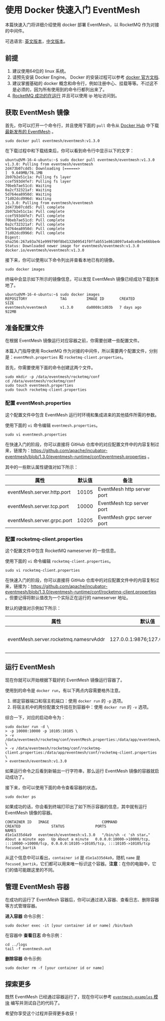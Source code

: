 # 使用 Docker 快速入门 EventMesh

本篇快速入门将详细介绍使用 docker 部署 EventMesh，以 RocketMQ 作为对接的中间件。

可选语言: [英文版本](../../en/instructions/eventmesh-runtime-quickstart-with-docker.md)，[中文版本](eventmesh-runtime-quickstart-with-docker.md)。

## 前提
1. 建议使用64位的 linux 系统。
2. 请预先安装 Docker Engine。 Docker 的安装过程可以参考 [docker 官方文档](https://docs.docker.com/engine/install/).
3. 建议掌握基础的 docker 概念和命令行，例如注册中心、挂载等等。不过这不是必须的，因为所有使用到的命令行都列出来了。
4. [RocketMQ 成功的在运行](https://rocketmq.apache.org/docs/quick-start/) 并且可以使用 ip 地址访问到。

## 获取 EventMesh 镜像
首先，你可以打开一个命令行，并且使用下面的 ```pull``` 命令从 [Docker Hub](https://registry.hub.docker.com/r/eventmesh/eventmesh/tags) 中下载[最新发布的 EventMesh](https://eventmesh.apache.org/events/release-notes/v1.3.0/) 。
```shell
sudo docker pull eventmesh/eventmesh:v1.3.0
```
在下载过程中和下载结束后，你可以看到命令行中显示以下的文字：
```shell
ubuntu@VM-16-4-ubuntu:~$ sudo docker pull eventmesh/eventmesh:v1.3.0
v1.3.0: Pulling from eventmesh/eventmesh
2d473b07cdd5: Downloading [======>                                            ]  9.649MB/76.1MB
2b97b2e51c1a: Pulling fs layer 
ccef593d4fe7: Pulling fs layer 
70beb7ae51cd: Waiting 
0a2cf32321af: Waiting 
5d764ea8950d: Waiting 
71d02dcd996d: Waiting 
v1.3.0: Pulling from eventmesh/eventmesh
2d473b07cdd5: Pull complete 
2b97b2e51c1a: Pull complete 
ccef593d4fe7: Pull complete 
70beb7ae51cd: Pull complete 
0a2cf32321af: Pull complete 
5d764ea8950d: Pull complete 
71d02dcd996d: Pull complete 
Digest: sha256:267a93a761e999790f8bd132b09541f0ffab551e8618097a4adce8e3e66bbe4e
Status: Downloaded newer image for eventmesh/eventmesh:v1.3.0
docker.io/eventmesh/eventmesh:v1.3.0
```
接下来，你可以使用以下命令列出并查看本地已有的镜像。
```shell
sudo docker images
```
终端中会显示如下所示的镜像信息，可以发现 EventMesh 镜像已经成功下载到本地了。
```shell
ubuntu@VM-16-4-ubuntu:~$ sudo docker images
REPOSITORY               TAG         IMAGE ID       CREATED        SIZE
eventmesh/eventmesh      v1.3.0      da0008c1d03b   7 days ago     922MB
```

## 准备配置文件
在根据 EventMesh 镜像运行对应容器之前，你需要创建一些配置文件。

本篇入门指导使用 RocketMQ 作为对接的中间件，所以需要两个配置文件，分别是：```eventMesh.properties``` 和 ```rocketmq-client.properties```。

首先，你需要使用下面的命令创建这两个文件。
```shell
sudo mkdir -p /data/eventmesh/rocketmq/conf
cd /data/eventmesh/rocketmq/conf
sudo touch eventmesh.properties
sudo touch rocketmq-client.properties
```

### 配置 eventMesh.properties

这个配置文件中包含 EventMesh 运行时环境和集成进来的其他插件所需的参数。

使用下面的 ```vi``` 命令编辑 ```eventmesh.properties```。
```shell
sudo vi eventmesh.properties
```
在快速入门的阶段，你可以直接将 GitHub 仓库中的对应配置文件中的内容复制过来，链接为：https://github.com/apache/incubator-eventmesh/blob/1.3.0/eventmesh-runtime/conf/eventmesh.properties 。

其中的一些默认属性键值对如下所示：

| 属性                         | 默认值   | 备注                         |
|----------------------------|-------|----------------------------|
| eventMesh.server.http.port | 10105 | EventMesh http server port |
| eventMesh.server.tcp.port  | 10000 | EventMesh tcp server port  |
| eventMesh.server.grpc.port | 10205 | EventMesh grpc server port |


### 配置 rocketmq-client.properties

这个配置文件中包含 RocketMQ nameserver 的一些信息。

使用下面的 ```vi``` 命令编辑 ```rocketmq-client.properties```。
```shell
sudo vi rocketmq-client.properties
```

在快速入门的阶段，你可以直接将 GitHub 仓库中的对应配置文件中的内容复制过来，链接为：https://github.com/apache/incubator-eventmesh/blob/1.3.0/eventmesh-runtime/conf/rocketmq-client.properties 。但要记得将默认值改为一个实际正在运行的 nameserver 地址。

默认的键值对示例如下所示：

| 属性                                    | 默认值                           | 备注                               |
|---------------------------------------|-------------------------------|----------------------------------|
| eventMesh.server.rocketmq.namesrvAddr | 127.0.0.1:9876;127.0.0.1:9876 | RocketMQ namesrv default address |


## 运行 EventMesh
现在你就可以开始根据下载好的 EventMesh 镜像运行容器了。

使用到的命令是 ```docker run```，有以下两点内容需要格外注意。
1. 绑定容器端口和宿主机端口：使用 ```docker run``` 的 ```-p``` 选项。
2. 将宿主机中的两份配置文件挂在到容器中：使用 ```docker run``` 的 ```-v``` 选项。

综合一下，对应的启动命令为：
```shell
sudo docker run -d \
> -p 10000:10000 -p 10105:10105 \
> -v /data/eventmesh/rocketmq/conf/eventMesh.properties:/data/app/eventmesh/conf/eventMesh.properties \
> -v /data/eventmesh/rocketmq/conf/rocketmq-client.properties:/data/app/eventmesh/conf/rocketmq-client.properties \
> eventmesh/eventmesh:v1.3.0
```
如果运行命令之后看到新输出一行字符串，那么运行 EventMesh 镜像的容器就启动成功了。

接下来，你可以使用下面的命令查看容器的状态。
```shell
sudo docker ps
```

如果成功的话，你会看到终端打印出了如下所示容器的信息，其中就有运行 EventMesh 镜像的容器。
```shell
CONTAINER ID   IMAGE                        COMMAND                  CREATED              STATUS              PORTS                                                                                          NAMES
d1e1a335d4a9   eventmesh/eventmesh:v1.3.0   "/bin/sh -c 'sh star…"   About a minute ago   Up About a minute   0.0.0.0:10000->10000/tcp, :::10000->10000/tcp, 0.0.0.0:10105->10105/tcp, :::10105->10105/tcp   focused_bartik
```
从这个信息中可以看出，```container id``` 是 ```d1e1a335d4a9```，随机 ```name``` 是 ```focused_bartik```，它们都可以用来唯一标识这个容器。**注意**：在你的电脑中，它们的值可能跟这里的不同。

## 管理 EventMesh 容器
在成功的运行了 EventMesh 容器后，你可以通过进入容器、查看日志、删除容器等方式管理容器。

**进入容器** 命令示例：
```shell
sudo docker exec -it [your container id or name] /bin/bash
```

在容器中 **查看日志** 命令示例：
```shell
cd ../logs
tail -f eventmesh.out
```

**删除容器** 命令示例:
```shell
sudo docker rm -f [your container id or name]
```

## 探索更多
既然 EventMesh 已经通过容器运行了，现在你可以参考 [```eventmesh-examples``` 模块](https://github.com/apache/incubator-eventmesh/tree/master/eventmesh-examples) 编写并测试自己的代码了。

希望你享受这个过程并获得更多收获！
